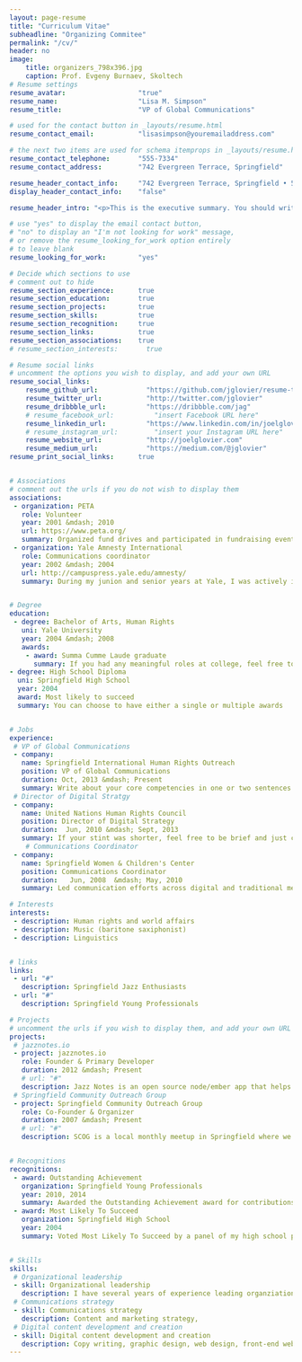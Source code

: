 ```yaml
---
layout: page-resume
title: "Curriculum Vitae"
subheadline: "Organizing Commitee"
permalink: "/cv/"
header: no
image:
    title: organizers_798x396.jpg
    caption: Prof. Evgeny Burnaev, Skoltech
# Resume settings
resume_avatar:                  "true"
resume_name:                    "Lisa M. Simpson"
resume_title:                   "VP of Global Communications"

# used for the contact button in _layouts/resume.html
resume_contact_email:           "lisasimpson@youremailaddress.com"

# the next two items are used for schema itemprops in _layouts/resume.html
resume_contact_telephone:       "555-7334"
resume_contact_address:         "742 Evergreen Terrace, Springfield"

resume_header_contact_info:     "742 Evergreen Terrace, Springfield • 555-7334 • lisasimpson@youremailaddress.com"
display_header_contact_info:    "false"

resume_header_intro: "<p>This is the executive summary. You should write a few brief, concise, and meaningful sentences about yourself from a professional context, and your immediate career goals. Make the length appropriate for your needs, but keep it brief and concise</p>"

# use "yes" to display the email contact button,
# "no" to display an "I'm not looking for work" message,
# or remove the resume_looking_for_work option entirely
# to leave blank
resume_looking_for_work:        "yes"

# Decide which sections to use
# comment out to hide
resume_section_experience:      true
resume_section_education:       true
resume_section_projects:        true
resume_section_skills:          true
resume_section_recognition:     true
resume_section_links:           true
resume_section_associations:    true
# resume_section_interests:       true

# Resume social links
# uncomment the options you wish to display, and add your own URL
resume_social_links:
    resume_github_url:            "https://github.com/jglovier/resume-template"
    resume_twitter_url:           "http://twitter.com/jglovier"
    resume_dribbble_url:          "https://dribbble.com/jag"
    # resume_facebook_url:          "insert Facebook URL here"
    resume_linkedin_url:          "https://www.linkedin.com/in/joelglovier"
    # resume_instagram_url:         "insert your Instagram URL here"
    resume_website_url:           "http://joelglovier.com"
    resume_medium_url:            "https://medium.com/@jglovier"
resume_print_social_links:      true


# Associations
# comment out the urls if you do not wish to display them
associations:
 - organization: PETA
   role: Volunteer
   year: 2001 &mdash; 2010
   url: https://www.peta.org/
   summary: Organized fund drives and participated in fundraising events for the benefit of PETA's local Springfield operations.
 - organization: Yale Amnesty International
   role: Communications coordinator
   year: 2002 &mdash; 2004
   url: http://campuspress.yale.edu/amnesty/
   summary: During my junion and senior years at Yale, I was actively involved in Yale Amnesty International where I helped facilitate our student organization communications through website maintenance, writing for our campus publication, and graphic design of related materials.


# Degree
education:
 - degree: Bachelor of Arts, Human Rights
   uni: Yale University
   year: 2004 &mdash; 2008
   awards:
    - award: Summa Cumme Laude graduate
      summary: If you had any meaningful roles at college, feel free to write about them here
- degree: High School Diploma
  uni: Springfield High School
  year: 2004
  award: Most likely to succeed
  summary: You can choose to have either a single or multiple awards


# Jobs
experience:
 # VP of Global Communications
 - company:
   name: Springfield International Human Rights Outreach
   position: VP of Global Communications
   duration: Oct, 2013 &mdash; Present
   summary: Write about your core competencies in one or two sentences describing your position. If you held the position for a long time, it could be a longer section, including a couple bullet points	<ul class="resume-item-list"><li>A project you are proud of</li><li>Another awesome project</li><li>or a team or department you worked with</li></ul>
 # Director of Digital Stratgy
 - company:
   name: United Nations Human Rights Council
   position: Director of Digital Strategy
   duration:  Jun, 2010 &mdash; Sept, 2013
   summary: If your stint was shorter, feel free to be brief and just call out the most meaningful points of your role. Be concise, and be meaninful. The person reading just needs enough to want to talk to you more about your experience.
    # Communications Coordinator
 - company:
   name: Springfield Women & Children's Center
   position: Communications Coordinator
   duration:   Jun, 2008  &mdash; May, 2010
   summary: Led communication efforts across digital and traditional media channels for marketing and public relations, internal communication strategies, and coordinated support programs for the recipients of the center's services.

# Interests
interests:
 - description: Human rights and world affairs
 - description: Music (baritone saxiphonist)
 - description: Linguistics


# links
links:
 - url: "#"
   description: Springfield Jazz Enthusiasts
 - url: "#"
   description: Springfield Young Professionals

# Projects
# uncomment the urls if you wish to display them, and add your own URL
projects:
 # jazznotes.io
 - project: jazznotes.io
   role: Founder & Primary Developer
   duration: 2012 &mdash; Present
   # url: "#"
   description: Jazz Notes is an open source node/ember app that helps you keep track of your music compositions and new ideas.
 # Springfield Community Outreach Group
 - project: Springfield Community Outreach Group
   role: Co-Founder & Organizer
   duration: 2007 &mdash; Present
   # url: "#"
   description: SCOG is a local monthly meetup in Springfield where we share opportunities to volunteer in the community and organize support for families and neighborhoods in need of assistance that the community can provide.


# Recognitions
recognitions:
 - award: Outstanding Achievement
   organization: Springfield Young Professionals
   year: 2010, 2014
   summary: Awarded the Outstanding Achievement award for contributions made to the community and professional accomplishments.
 - award: Most Likely To Succeed
   organization: Springfield High School
   year: 2004
   summary: Voted Most Likely To Succeed by a panel of my high school peers.


# Skills
skills:
 # Organizational leadership
 - skill: Organizational leadership
   description: I have several years of experience leading organziations from community groups to business departments. From public speaking, to mentoring, to coordination of people and events, I can lead in any context.
 # Communications strategy
 - skill: Communications strategy
   description: Content and marketing strategy,
 # Digital content development and creation
 - skill: Digital content development and creation
   description: Copy writing, graphic design, web design, front-end web development, print design
---
```



